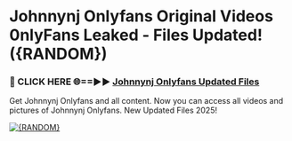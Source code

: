 # Johnnynj Onlyfans Original Videos 0nlyFans Leaked - Files Updated! ({RANDOM})

<h3>🔴 CLICK HERE 🌐==►► <a href="https://betterlinks.top/A2PfLJ" rel="nofollow">Johnnynj Onlyfans Updated Files</a></h3>

Get Johnnynj Onlyfans and all content. Now you can access all videos and pictures of Johnnynj Onlyfans. New Updated Files 2025!

[![{RANDOM}](https://i.imgur.com/ppqm5kG.gif)](https://betterlinks.top/A2PfLJ)